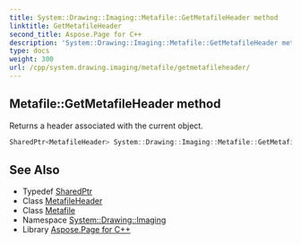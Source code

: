 ```yaml
---
title: System::Drawing::Imaging::Metafile::GetMetafileHeader method
linktitle: GetMetafileHeader
second_title: Aspose.Page for C++
description: 'System::Drawing::Imaging::Metafile::GetMetafileHeader method. Returns a header associated with the current object in C++.'
type: docs
weight: 300
url: /cpp/system.drawing.imaging/metafile/getmetafileheader/
---
```

## Metafile::GetMetafileHeader method


Returns a header associated with the current object.

```cpp
SharedPtr<MetafileHeader> System::Drawing::Imaging::Metafile::GetMetafileHeader()
```

## See Also

* Typedef [SharedPtr](../../../system/sharedptr/)
* Class [MetafileHeader](../../metafileheader/)
* Class [Metafile](../)
* Namespace [System::Drawing::Imaging](../../)
* Library [Aspose.Page for C++](../../../)
